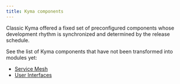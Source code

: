```yaml
---
title: Kyma components
---
```


Classic Kyma offered a fixed set of preconfigured components whose development rhythm is synchronized and determined by the release schedule.

See the list of Kyma components that have not been transformed into modules yet:

- [Service Mesh](../01-overview/service-mesh/README.md)
- [User Interfaces](../01-overview/ui/README.md)

